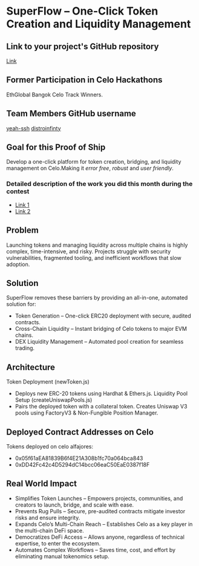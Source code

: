 
# SuperFlow – One-Click Token Creation and Liquidity Management

## Link to your project's GitHub repository 
[Link](https://github.com/distroinfinity/superflow)

## Former Participation in Celo Hackathons
EthGlobal Bangok Celo Track Winners.

## Team Members GitHub username

[yeah-ssh](https://github.com/yeah-ssh)
[distroinfinty](https://github.com/distroinfinity)

## Goal for this Proof of Ship

Develop a one-click platform for token creation, bridging, and liquidity management on Celo.Making it *error free*, *robust* and *user friendly*.

### Detailed description of the work you did this month during the contest

- [Link 1](https://github.com/distroinfinity/superflow/pull/17)
- [Link 2](https://github.com/distroinfinity/superflow/pull/14)

## Problem

Launching tokens and managing liquidity across multiple chains is highly complex, time-intensive, and risky. Projects struggle with security vulnerabilities, fragmented tooling, and inefficient workflows that slow adoption.

## Solution

SuperFlow removes these barriers by providing an all-in-one, automated solution for:

- Token Generation – One-click ERC20 deployment with secure, audited contracts.  
- Cross-Chain Liquidity – Instant bridging of Celo tokens to major EVM chains.  
- DEX Liquidity Management – Automated pool creation for seamless trading.  

## Architecture
Token Deployment (newToken.js)
- Deploys new ERC-20 tokens using Hardhat & Ethers.js.
Liquidity Pool Setup (createUniswapPools.js)
- Pairs the deployed token with a collateral token.
Creates Uniswap V3 pools using FactoryV3 & Non-Fungible Position Manager.

## Deployed Contract Addresses on Celo

Tokens deployed on celo alfajores:
- 0x05f61aEA81839B6f4E21A308b1fc70a064bca843  
- 0xDD42Fc42c4D5294dC14bcc06eaC50EaE0387f18F  

## Real World Impact

- Simplifies Token Launches – Empowers projects, communities, and creators to launch, bridge, and scale with ease.
- Prevents Rug Pulls – Secure, pre-audited contracts mitigate investor risks and ensure integrity.
- Expands Celo’s Multi-Chain Reach – Establishes Celo as a key player in the multi-chain DeFi space.
- Democratizes DeFi Access – Allows anyone, regardless of technical expertise, to enter the ecosystem.
- Automates Complex Workflows – Saves time, cost, and effort by eliminating manual tokenomics setup. 
